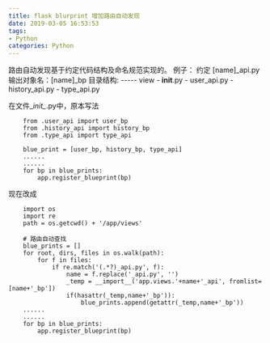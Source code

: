 ```yaml
---
title: flask blurprint 增加路由自动发现
date: 2019-03-05 16:53:53
tags:
- Python
categories: Python
---
```

路由自动发现基于约定代码结构及命名规范实现的。
例子：
约定 [name]_api.py 输出对象名：[name]_bp
目录结构:
----- view
    - __init__.py
    - user_api.py
    - history_api.py
    - type_api.py

在文件\__init\__.py中，原本写法
```
    from .user_api import user_bp
    from .history_api import history_bp
    from .type_api import type_api

    blue_print = [user_bp, history_bp, type_api]
    ......
    ......
    for bp in blue_prints:
        app.register_blueprint(bp)
```
现在改成
```
    import os
    import re
    path = os.getcwd() + '/app/views'

    # 路由自动查找
    blue_prints = []
    for root, dirs, files in os.walk(path):
        for f in files:
            if re.match('(.*?)_api.py', f):
                name = f.replace('_api.py', '')
                _temp = __import__('app.views.'+name+'_api', fromlist=[name+'_bp']) 
                if(hasattr(_temp,name+'_bp')):
                    blue_prints.append(getattr(_temp,name+'_bp'))
    ......
    ......
    for bp in blue_prints:
        app.register_blueprint(bp)
```

